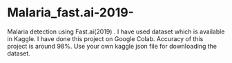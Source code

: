 # Malaria_fast.ai-2019-
Malaria detection using Fast.ai(2019) . I have used dataset which is available in Kaggle. I have done this project on Google Colab. Accuracy of this project is around 98%.  Use your own kaggle json file for downloading the dataset.
